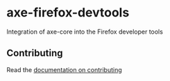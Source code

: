 # axe-firefox-devtools
Integration of axe-core into the Firefox developer tools

## Contributing

Read the [documentation on contributing](CONTRIBUTING.md)

